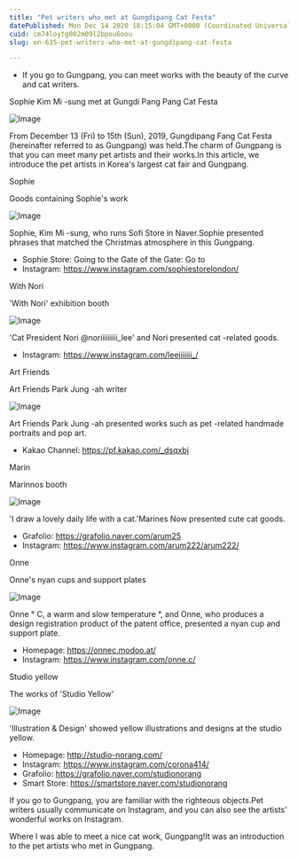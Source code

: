 ```yaml
---
title: "Pet writers who met at Gungdipang Cat Festa"
datePublished: Mon Dec 14 2020 18:15:04 GMT+0000 (Coordinated Universal Time)
cuid: cm74loytg002m09l2bpou6oou
slug: en-635-pet-writers-who-met-at-gungdipang-cat-festa

---
```



- If you go to Gungpang, you can meet works with the beauty of the curve and cat writers.

Sophie Kim Mi -sung met at Gungdi Pang Pang Cat Festa

![Image](https://cdn.hashnode.com/res/hashnode/image/upload/v1739527370984/76349714-6228-4c9a-90fe-ca56814ccfbe.jpeg)

From December 13 (Fri) to 15th (Sun), 2019, Gungdipang Fang Cat Festa (hereinafter referred to as Gungpang) was held.The charm of Gungpang is that you can meet many pet artists and their works.In this article, we introduce the pet artists in Korea's largest cat fair and Gungpang.

Sophie

Goods containing Sophie's work

![Image](https://cdn.hashnode.com/res/hashnode/image/upload/v1739527373817/3bdded33-ee18-4891-80d7-778026c86052.jpeg)

Sophie, Kim Mi -sung, who runs Sofi Store in Naver.Sophie presented phrases that matched the Christmas atmosphere in this Gungpang.

- Sophie Store: Going to the Gate of the Gate: Go to
- Instagram: https://www.instagram.com/sophiestorelondon/

With Nori

'With Nori' exhibition booth

![Image](https://cdn.hashnode.com/res/hashnode/image/upload/v1739527375953/85aa0c05-4d9b-4bc8-a818-da68d2a4a7e9.jpeg)

'Cat President Nori @noriiiiiiiii_lee' and Nori presented cat -related goods.

- Instagram: https://www.instagram.com/leejiiiiii_/

Art Friends

Art Friends Park Jung -ah writer

![Image](https://cdn.hashnode.com/res/hashnode/image/upload/v1739527378048/e65c6a95-0f17-4599-879c-53fb6433126d.jpeg)

Art Friends Park Jung -ah presented works such as pet -related handmade portraits and pop art.

- Kakao Channel: https://pf.kakao.com/_dsqxbj

Marin

Marinnos booth

![Image](https://cdn.hashnode.com/res/hashnode/image/upload/v1739527380548/eb9872a0-5457-48f7-a304-a58ed927a30d.jpeg)

'I draw a lovely daily life with a cat.'Marines Now presented cute cat goods.

- Grafolio: https://grafolio.naver.com/arum25
- Instagram: https://www.instagram.com/arum222/arum222/

Onne

Onne's nyan cups and support plates

![Image](https://cdn.hashnode.com/res/hashnode/image/upload/v1739527383190/293e26c3-6a31-4302-89f2-a3688ac077a1.jpeg)

Onne ° C, a warm and slow temperature °, and Onne, who produces a design registration product of the patent office, presented a nyan cup and support plate.

- Homepage: https://onnec.modoo.at/
- Instagram: https://www.instagram.com/onne.c/

Studio yellow

The works of 'Studio Yellow'

![Image](https://cdn.hashnode.com/res/hashnode/image/upload/v1739527385812/be9bd5ef-5066-49c0-a195-3bf4ac9d0528.jpeg)

'Illustration & Design' showed yellow illustrations and designs at the studio yellow.

- Homepage: http://studio-norang.com/
- Instagram: https://www.instagram.com/corona414/
- Grafolio: https://grafolio.naver.com/studionorang
- Smart Store: https://smartstore.naver.com/studionorang

If you go to Gungpang, you are familiar with the righteous objects.Pet writers usually communicate on Instagram, and you can also see the artists' wonderful works on Instagram.

Where I was able to meet a nice cat work, Gungpang!It was an introduction to the pet artists who met in Gungpang.